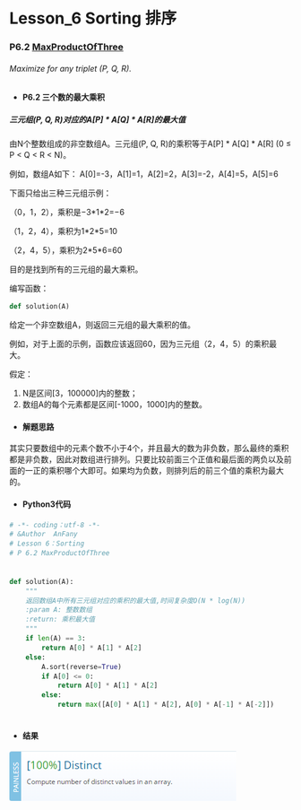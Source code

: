 # Lesson_6 Sorting  排序



### P6.2 [MaxProductOfThree](https://app.codility.com/programmers/lessons/6-sorting/max_product_of_three/) 
###### Maximize for any triplet (P, Q, R).


* #### P6.2 三个数的最大乘积

##### 三元组(P, Q, R)对应的A[P] * A[Q] * A[R]的最大值

由N个整数组成的非空数组A。三元组(P, Q, R)的乘积等于A[P] * A[Q] * A[R] (0 ≤ P < Q < R < N)。

例如，数组A如下：
A[0]=-3，A[1]=1，A[2]=2，A[3]=-2，A[4]=5，A[5]=6

下面只给出三种三元组示例：

（0，1，2），乘积是−3\*1\*2=−6

（1，2，4），乘积为1\*2\*5=10

（2，4，5），乘积为2\*5\*6=60

目的是找到所有的三元组的最大乘积。

编写函数：
```python
def solution(A)
```

给定一个非空数组A，则返回三元组的最大乘积的值。

例如，对于上面的示例，函数应该返回60，因为三元组（2，4，5）的乘积最大。

假定：

  1. N是区间[3，100000]内的整数；
  2. 数组A的每个元素都是区间[-1000，1000]内的整数。  


* #### 解题思路

其实只要数组中的元素个数不小于4个，并且最大的数为非负数，那么最终的乘积都是非负数，因此对数组进行排列。只要比较前面三个正值和最后面的两负以及前面的一正的乘积哪个大即可。如果均为负数，则排列后的前三个值的乘积为最大的。

* #### Python3代码


```python
# -*- coding：utf-8 -*-
# &Author  AnFany
# Lesson 6：Sorting
# P 6.2 MaxProductOfThree


def solution(A):
    """
    返回数组A中所有三元组对应的乘积的最大值,时间复杂度O(N * log(N))
    :param A: 整数数组
    :return: 乘积最大值
    """
    if len(A) == 3:
        return A[0] * A[1] * A[2]
    else:
        A.sort(reverse=True)
        if A[0] <= 0:
            return A[0] * A[1] * A[2]
        else:
            return max([A[0] * A[1] * A[2], A[0] * A[-1] * A[-2]])



```


* #### 结果


![image](https://github.com/Anfany/Codility-Lessons-By-Python3/blob/master/L6_Sorting/6.1.png)
